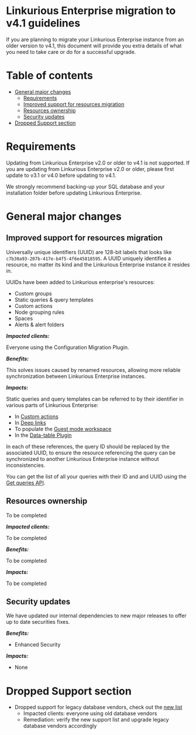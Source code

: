 <!-- omit in toc -->
# Linkurious Enterprise migration to v4.1 guidelines

If you are planning to migrate your Linkurious Enterprise instance from an older version to v4.1,
this document will provide you extra details of what you need to take care or do for a successful upgrade.

<!-- omit in toc -->
# Table of contents
- [General major changes](#general-major-changes)
  - [Requirements](#requirements)
  - [Improved support for resources migration](#improved-support-for-resources-migration)
  - [Resources ownership](#resources-ownership)
  - [Security updates](#security-updates)
- [Dropped Support section](#dropped-support-section)

# Requirements

Updating from Linkurious Enterprise v2.0 or older to v4.1 is not supported.
If you are updating from Linkurious Enterprise v2.0 or older, please first update to v3.1 or v4.0 before updating to v4.1.

We strongly recommend backing-up your SQL database and your installation folder before updating Linkurious Enterprise.

# General major changes

## Improved support for resources migration

Universally unique identifiers (UUID) are 128-bit labels that looks like `c7b30a93-207b-417e-b4f5-4f6e45818595`.
A UUID uniquely identifies a resource, no matter its kind and the Linkurious Enterprise instance it resides in.

UUIDs have been added to Linkurious enterprise's resources:
- Custom groups
- Static queries & query templates
- Custom actions
- Node grouping rules
- Spaces
- Alerts & alert folders


***Impacted clients:***

Everyone using the Configuration Migration Plugin.

***Benefits:***

This solves issues caused by renamed resources, allowing more reliable synchronization between Linkurious Enterprise instances.

***Impacts:***

Static queries and query templates can be referred to by their identifier in various parts of Linkurious Enterprise:
- In [Custom actions][1]
- In [Deep links][2]
- To populate the [Guest mode workspace][3]
- In the [Data-table Plugin][4]

In each of these references, the query ID should be replaced by the associated UUID,
to ensure the resource referencing the query can be synchronized to another Linkurious Enterprise instance without inconsistencies.

You can get the list of all your queries with their ID and and UUID using the [Get queries API][5].

## Resources ownership

To be completed

***Impacted clients:***

To be completed

***Benefits:***

To be completed

***Impacts:***

To be completed

## Security updates

We have updated our internal dependencies to new major releases to offer up to date securities fixes.

***Benefits:***

- Enhanced Security

***Impacts:***

- None

# Dropped Support section

- Dropped support for legacy database vendors, check out the [new list][6]
  - Impacted clients: everyone using old database vendors
  - Remediation: verify the new support list and upgrade legacy database vendors accordingly

[1]: https://doc.linkurious.com/user-manual/latest/custom-actions/
[2]: https://doc.linkurious.com/admin-manual/latest/deep-link/
[3]: https://doc.linkurious.com/admin-manual/latest/guest-mode/#populating-the-guest-mode-workspace
[4]: https://github.com/Linkurious/lke-plugin-data-table
[5]: https://doc.linkurious.com/server-sdk/latest/apidoc/#api-Query-getQueries
[6]: https://github.com/Linkurious/documentation-resources/blob/master/compatibility-matrix/compatibility-matrix.md
